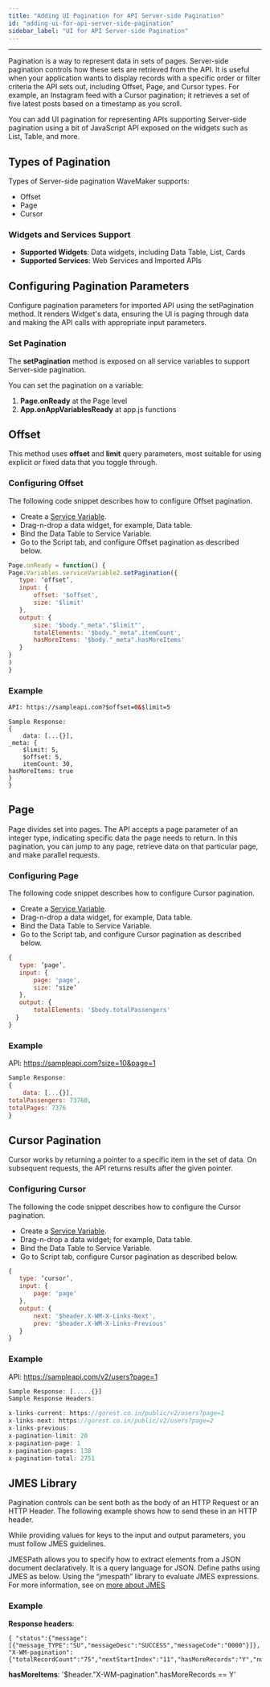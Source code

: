 ```yaml
---
title: "Adding UI Pagination for API Server-side Pagination"
id: "adding-ui-for-api-server-side-pagination"
sidebar_label: "UI for API Server-side Pagination"
---
```

---

Pagination is a way to represent data in sets of pages. Server-side pagination controls how these sets are retrieved from the API. It is useful when your application wants to display records with a specific order or filter criteria the API sets out, including Offset, Page, and Cursor types. For example, an Instagram feed with a Cursor pagination; it retrieves a set of five latest posts based on a timestamp as you scroll.

You can add UI pagination for representing APIs supporting Server-side pagination using a bit of JavaScript API exposed on the widgets such as List, Table, and more.

## Types of Pagination

Types of Server-side pagination WaveMaker supports:

- Offset
- Page 
- Cursor

### Widgets and Services Support

- **Supported Widgets**: Data widgets, including Data Table, List, Cards
- **Supported Services**: Web Services and Imported APIs  

## Configuring Pagination Parameters

Configure pagination parameters for imported API using the setPagination method. It renders Widget's data, ensuring the UI is paging through data and making the API calls with appropriate input parameters.

### Set Pagination

The **setPagination** method is exposed on all service variables to support Server-side pagination. 

You can set the pagination on a variable:

1. **Page.onReady** at the Page level
2. **App.onAppVariablesReady** at app.js functions


## Offset

This method uses **offset** and **limit** query parameters, most suitable for using explicit or fixed data that you toggle through. 

### Configuring Offset

The following code snippet describes how to configure Offset pagination.

- Create a [Service Variable](/learn/app-development/variables/web-service#how-to-create-a-service-variable).
- Drag-n-drop a data widget, for example, Data table.
- Bind the Data Table to Service Variable.
- Go to the Script tab, and configure Offset pagination as described below. 

```js
Page.onReady = function() {
Page.Variables.serviceVariable2.setPagination({	
   type: ‘offset’,
   input: {
       offset: '$offset',
       size: '$limit'
   },
   output: {
       size: '$body."_meta"."$limit"',
       totalElements: '$body."_meta".itemCount',
       hasMoreItems: '$body."_meta".hasMoreItems'
   }
}
) 
}
```

### Example

```html
API: https://sampleapi.com?$offset=0&$limit=5
```

```
Sample Response:
{
	data: [...{}],
_meta: {
	$limit: 5,
	$offset: 5,
	itemCount: 30,
hasMoreItems: true 
}
}
```

## Page

Page divides set into pages. The API accepts a page parameter of an integer type, indicating specific data the page needs to return. In this pagination, you can jump to any page, retrieve data on that particular page, and make parallel requests.

### Configuring Page

The following code snippet describes how to configure Cursor pagination.

- Create a [Service Variable](/learn/app-development/variables/web-service#how-to-create-a-service-variable).
- Drag-n-drop a data widget, for example, Data table.
- Bind the Data Table to Service Variable.
- Go to the Script tab, and configure Cursor pagination as described below. 

```js
{
   type: ‘page’,
   input: {
       page: 'page',
       size: ‘size’
   },
   output: {
       totalElements: '$body.totalPassengers'           
  }
}
```

### Example

API: https://sampleapi.com?size=10&page=1

```js
Sample Response:
{
	data: [...{}],
totalPassengers: 73760,
totalPages: 7376
}
```

## Cursor Pagination

Cursor works by returning a pointer to a specific item in the set of data. On subsequent requests, the API returns results after the given pointer.

### Configuring Cursor

The following the code snippet describes how to configure the Cursor pagination.

- Create a [Service Variable](/learn/app-development/variables/web-service#how-to-create-a-service-variable).
- Drag-n-drop a data widget; for example, Data table.
- Bind the Data Table to Service Variable.
- Go to Script tab, configure Cursor pagination as described below. 

```js
{
   type: ‘cursor’,
   input: {
       page: 'page'
   },
   output: {
       next: '$header.X-WM-X-Links-Next',
       prev: '$header.X-WM-X-Links-Previous'
   }
}
```

### Example

API: https://sampleapi.com/v2/users?page=1

```js
Sample Response: [.....{}]
Sample Response Headers:

x-links-current: https://gorest.co.in/public/v2/users?page=1
x-links-next: https://gorest.co.in/public/v2/users?page=2
x-links-previous: 
x-pagination-limit: 20
x-pagination-page: 1
x-pagination-pages: 138
x-pagination-total: 2751
```

## JMES Library

Pagination controls can be sent both as the body of an HTTP Request or an HTTP Header. The following example shows how to send these in an HTTP header.

While providing values for keys to the input and output parameters, you must follow JMES guidelines.

JMESPath allows you to specify how to extract elements from a JSON document declaratively. It is a query language for JSON. Define paths using JMES as below. Using the “jmespath” library to evaluate JMES expressions. For more information, see on [more about JMES](https://jmespath.org/)

### Example

**Response headers**:

```
{ "status":{"message":[{"message_TYPE":"SU","messageDesc":"SUCCESS","messageCode":"0000"}]},
"X-WM-pagination":{"totalRecordCount":"75","nextStartIndex":"11","hasMoreRecords":"Y","numRecReturned":"2"}}
```

**hasMoreItems**: '$header."X-WM-pagination".hasMoreRecords == Y'